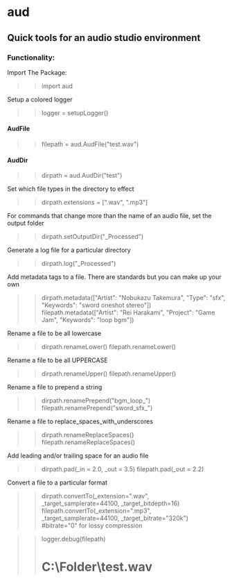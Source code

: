 # aud

## Quick tools for an audio studio environment

### Functionality:
Import The Package:
>> import aud

Setup a colored logger
>> logger = setupLogger()

#### AudFile
>> filepath = aud.AudFile("test.wav")

#### AudDir
>> dirpath = aud.AudDir("test")

Set which file types in the directory to effect
>> dirpath.extensions = [".wav", ".mp3"]

For commands that change more than the name of an audio file, set the output folder
>> dirpath.setOutputDir("_Processed")

Generate a log file for a particular directory
>> dirpath.log("_Processed")

Add metadata tags to a file. There are standards but you can make up your own
>> dirpath.metadata(["Artist": "Nobukazu Takemura", "Type": "sfx", "Keywords": "sword oneshot stereo"])
>> filepath.metadata(["Artist": "Rei Harakami", "Project": "Game Jam", "Keywords": "loop bgm"])

Rename a file to be all lowercase
>> dirpath.renameLower()
>> filepath.renameLower()

Rename a file to be all UPPERCASE
>> dirpath.renameUpper()
>> filepath.renameUpper()

Rename a file to prepend a string
>> dirpath.renamePrepend("bgm_loop_")
>> filepath.renamePrepend("sword_sfx_")

Rename a file to replace_spaces_with_underscores
>> dirpath.renameReplaceSpaces()
>> filepath.renameReplaceSpaces()

Add leading and/or trailing space for an audio file
>> dirpath.pad(_in = 2.0, _out = 3.5)
>> filepath.pad(_out = 2.2)

Convert a file to a particular format
>> dirpath.convertTo(_extension=".wav", _target_samplerate=44100, _target_bitdepth=16)
>> filepath.convertTo(_extension=".mp3", _target_samplerate=44100, _target_bitrate="320k") #bitrate="0" for lossy compression

>> logger.debug(filepath)
>> # C:\Folder\test.wav
